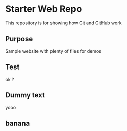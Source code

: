# Starter Web Repo

This repository is for showing how Git and GitHub work

## Purpose

Sample website with plenty of files for demos

## Test

ok ?

## Dummy text

yooo

## banana